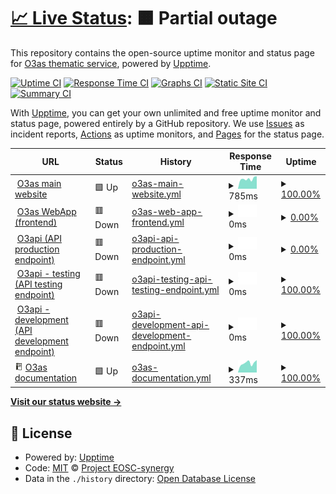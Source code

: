 # [📈 Live Status](https://eosc-synergy.github.io/o3as-status): <!--live status--> **🟧 Partial outage**

This repository contains the open-source uptime monitor and status page for [O3as thematic service](https://o3as.data.kit.edu), powered by [Upptime](https://github.com/upptime/upptime).

[![Uptime CI](https://github.com/eosc-synergy/o3as-status/workflows/Uptime%20CI/badge.svg)](https://github.com/EOSC-synergy/o3as-status/actions?query=workflow%3A%22Uptime+CI%22)
[![Response Time CI](https://github.com/eosc-synergy/o3as-status/workflows/Response%20Time%20CI/badge.svg)](https://github.com/EOSC-synergy/o3as-status/actions?query=workflow%3A%22Response+Time+CI%22)
[![Graphs CI](https://github.com/eosc-synergy/o3as-status/workflows/Graphs%20CI/badge.svg)](https://github.com/EOSC-synergy/o3as-status/actions?query=workflow%3A%22Graphs+CI%22)
[![Static Site CI](https://github.com/eosc-synergy/o3as-status/workflows/Static%20Site%20CI/badge.svg)](https://github.com/EOSC-synergy/o3as-status/actions?query=workflow%3A%22Static+Site+CI%22)
[![Summary CI](https://github.com/eosc-synergy/o3as-status/workflows/Summary%20CI/badge.svg)](https://github.com/EOSC-synergy/o3as-status/actions?query=workflow%3A%22Summary+CI%22)

With [Upptime](https://upptime.js.org), you can get your own unlimited and free uptime monitor and status page, powered entirely by a GitHub repository. We use [Issues](https://github.com/eosc-synergy/o3as-status/issues) as incident reports, [Actions](https://github.com/eosc-synergy/o3as-status/actions) as uptime monitors, and [Pages](https:///o3as-status) for the status page.

<!--start: status pages-->
<!-- This summary is generated by Upptime (https://github.com/upptime/upptime) -->
<!-- Do not edit this manually, your changes will be overwritten -->
<!-- prettier-ignore -->
| URL | Status | History | Response Time | Uptime |
| --- | ------ | ------- | ------------- | ------ |
| <img alt="" src="https://git.scc.kit.edu/synergy.o3as/o3docs/-/raw/tutorial/_static/images/o3as-logo.png" height="13"> [O3as main website](https://o3as.data.kit.edu) | 🟩 Up | [o3as-main-website.yml](https://github.com/EOSC-synergy/o3as-status/commits/HEAD/history/o3as-main-website.yml) | <details><summary><img alt="Response time graph" src="./graphs/o3as-main-website/response-time-week.png" height="20"> 785ms</summary><br><a href="https://EOSC-synergy.github.io/o3as-status/history/o3as-main-website"><img alt="Response time 805" src="https://img.shields.io/endpoint?url=https%3A%2F%2Fraw.githubusercontent.com%2FEOSC-synergy%2Fo3as-status%2FHEAD%2Fapi%2Fo3as-main-website%2Fresponse-time.json"></a><br><a href="https://EOSC-synergy.github.io/o3as-status/history/o3as-main-website"><img alt="24-hour response time 991" src="https://img.shields.io/endpoint?url=https%3A%2F%2Fraw.githubusercontent.com%2FEOSC-synergy%2Fo3as-status%2FHEAD%2Fapi%2Fo3as-main-website%2Fresponse-time-day.json"></a><br><a href="https://EOSC-synergy.github.io/o3as-status/history/o3as-main-website"><img alt="7-day response time 785" src="https://img.shields.io/endpoint?url=https%3A%2F%2Fraw.githubusercontent.com%2FEOSC-synergy%2Fo3as-status%2FHEAD%2Fapi%2Fo3as-main-website%2Fresponse-time-week.json"></a><br><a href="https://EOSC-synergy.github.io/o3as-status/history/o3as-main-website"><img alt="30-day response time 805" src="https://img.shields.io/endpoint?url=https%3A%2F%2Fraw.githubusercontent.com%2FEOSC-synergy%2Fo3as-status%2FHEAD%2Fapi%2Fo3as-main-website%2Fresponse-time-month.json"></a><br><a href="https://EOSC-synergy.github.io/o3as-status/history/o3as-main-website"><img alt="1-year response time 807" src="https://img.shields.io/endpoint?url=https%3A%2F%2Fraw.githubusercontent.com%2FEOSC-synergy%2Fo3as-status%2FHEAD%2Fapi%2Fo3as-main-website%2Fresponse-time-year.json"></a></details> | <details><summary><a href="https://EOSC-synergy.github.io/o3as-status/history/o3as-main-website">100.00%</a></summary><a href="https://EOSC-synergy.github.io/o3as-status/history/o3as-main-website"><img alt="All-time uptime 99.99%" src="https://img.shields.io/endpoint?url=https%3A%2F%2Fraw.githubusercontent.com%2FEOSC-synergy%2Fo3as-status%2FHEAD%2Fapi%2Fo3as-main-website%2Fuptime.json"></a><br><a href="https://EOSC-synergy.github.io/o3as-status/history/o3as-main-website"><img alt="24-hour uptime 100.00%" src="https://img.shields.io/endpoint?url=https%3A%2F%2Fraw.githubusercontent.com%2FEOSC-synergy%2Fo3as-status%2FHEAD%2Fapi%2Fo3as-main-website%2Fuptime-day.json"></a><br><a href="https://EOSC-synergy.github.io/o3as-status/history/o3as-main-website"><img alt="7-day uptime 100.00%" src="https://img.shields.io/endpoint?url=https%3A%2F%2Fraw.githubusercontent.com%2FEOSC-synergy%2Fo3as-status%2FHEAD%2Fapi%2Fo3as-main-website%2Fuptime-week.json"></a><br><a href="https://EOSC-synergy.github.io/o3as-status/history/o3as-main-website"><img alt="30-day uptime 100.00%" src="https://img.shields.io/endpoint?url=https%3A%2F%2Fraw.githubusercontent.com%2FEOSC-synergy%2Fo3as-status%2FHEAD%2Fapi%2Fo3as-main-website%2Fuptime-month.json"></a><br><a href="https://EOSC-synergy.github.io/o3as-status/history/o3as-main-website"><img alt="1-year uptime 100.00%" src="https://img.shields.io/endpoint?url=https%3A%2F%2Fraw.githubusercontent.com%2FEOSC-synergy%2Fo3as-status%2FHEAD%2Fapi%2Fo3as-main-website%2Fuptime-year.json"></a></details>
| <img alt="" src="https://icons.duckduckgo.com/ip3/web.o3as.fedcloud.eu.ico" height="13"> [O3as WebApp (frontend)](http://web.o3as.fedcloud.eu) | 🟥 Down | [o3as-web-app-frontend.yml](https://github.com/EOSC-synergy/o3as-status/commits/HEAD/history/o3as-web-app-frontend.yml) | <details><summary><img alt="Response time graph" src="./graphs/o3as-web-app-frontend/response-time-week.png" height="20"> 0ms</summary><br><a href="https://EOSC-synergy.github.io/o3as-status/history/o3as-web-app-frontend"><img alt="Response time 1087" src="https://img.shields.io/endpoint?url=https%3A%2F%2Fraw.githubusercontent.com%2FEOSC-synergy%2Fo3as-status%2FHEAD%2Fapi%2Fo3as-web-app-frontend%2Fresponse-time.json"></a><br><a href="https://EOSC-synergy.github.io/o3as-status/history/o3as-web-app-frontend"><img alt="24-hour response time 0" src="https://img.shields.io/endpoint?url=https%3A%2F%2Fraw.githubusercontent.com%2FEOSC-synergy%2Fo3as-status%2FHEAD%2Fapi%2Fo3as-web-app-frontend%2Fresponse-time-day.json"></a><br><a href="https://EOSC-synergy.github.io/o3as-status/history/o3as-web-app-frontend"><img alt="7-day response time 0" src="https://img.shields.io/endpoint?url=https%3A%2F%2Fraw.githubusercontent.com%2FEOSC-synergy%2Fo3as-status%2FHEAD%2Fapi%2Fo3as-web-app-frontend%2Fresponse-time-week.json"></a><br><a href="https://EOSC-synergy.github.io/o3as-status/history/o3as-web-app-frontend"><img alt="30-day response time 0" src="https://img.shields.io/endpoint?url=https%3A%2F%2Fraw.githubusercontent.com%2FEOSC-synergy%2Fo3as-status%2FHEAD%2Fapi%2Fo3as-web-app-frontend%2Fresponse-time-month.json"></a><br><a href="https://EOSC-synergy.github.io/o3as-status/history/o3as-web-app-frontend"><img alt="1-year response time 1055" src="https://img.shields.io/endpoint?url=https%3A%2F%2Fraw.githubusercontent.com%2FEOSC-synergy%2Fo3as-status%2FHEAD%2Fapi%2Fo3as-web-app-frontend%2Fresponse-time-year.json"></a></details> | <details><summary><a href="https://EOSC-synergy.github.io/o3as-status/history/o3as-web-app-frontend">0.00%</a></summary><a href="https://EOSC-synergy.github.io/o3as-status/history/o3as-web-app-frontend"><img alt="All-time uptime 85.98%" src="https://img.shields.io/endpoint?url=https%3A%2F%2Fraw.githubusercontent.com%2FEOSC-synergy%2Fo3as-status%2FHEAD%2Fapi%2Fo3as-web-app-frontend%2Fuptime.json"></a><br><a href="https://EOSC-synergy.github.io/o3as-status/history/o3as-web-app-frontend"><img alt="24-hour uptime 0.00%" src="https://img.shields.io/endpoint?url=https%3A%2F%2Fraw.githubusercontent.com%2FEOSC-synergy%2Fo3as-status%2FHEAD%2Fapi%2Fo3as-web-app-frontend%2Fuptime-day.json"></a><br><a href="https://EOSC-synergy.github.io/o3as-status/history/o3as-web-app-frontend"><img alt="7-day uptime 0.00%" src="https://img.shields.io/endpoint?url=https%3A%2F%2Fraw.githubusercontent.com%2FEOSC-synergy%2Fo3as-status%2FHEAD%2Fapi%2Fo3as-web-app-frontend%2Fuptime-week.json"></a><br><a href="https://EOSC-synergy.github.io/o3as-status/history/o3as-web-app-frontend"><img alt="30-day uptime 0.00%" src="https://img.shields.io/endpoint?url=https%3A%2F%2Fraw.githubusercontent.com%2FEOSC-synergy%2Fo3as-status%2FHEAD%2Fapi%2Fo3as-web-app-frontend%2Fuptime-month.json"></a><br><a href="https://EOSC-synergy.github.io/o3as-status/history/o3as-web-app-frontend"><img alt="1-year uptime 88.52%" src="https://img.shields.io/endpoint?url=https%3A%2F%2Fraw.githubusercontent.com%2FEOSC-synergy%2Fo3as-status%2FHEAD%2Fapi%2Fo3as-web-app-frontend%2Fuptime-year.json"></a></details>
| <img alt="" src="https://upload.wikimedia.org/wikipedia/commons/a/ab/Swagger-logo.png" height="13"> [O3api (API production endpoint)](https://api.o3as.fedcloud.eu/api/v1/ui/) | 🟥 Down | [o3api-api-production-endpoint.yml](https://github.com/EOSC-synergy/o3as-status/commits/HEAD/history/o3api-api-production-endpoint.yml) | <details><summary><img alt="Response time graph" src="./graphs/o3api-api-production-endpoint/response-time-week.png" height="20"> 0ms</summary><br><a href="https://EOSC-synergy.github.io/o3as-status/history/o3api-api-production-endpoint"><img alt="Response time 623" src="https://img.shields.io/endpoint?url=https%3A%2F%2Fraw.githubusercontent.com%2FEOSC-synergy%2Fo3as-status%2FHEAD%2Fapi%2Fo3api-api-production-endpoint%2Fresponse-time.json"></a><br><a href="https://EOSC-synergy.github.io/o3as-status/history/o3api-api-production-endpoint"><img alt="24-hour response time 0" src="https://img.shields.io/endpoint?url=https%3A%2F%2Fraw.githubusercontent.com%2FEOSC-synergy%2Fo3as-status%2FHEAD%2Fapi%2Fo3api-api-production-endpoint%2Fresponse-time-day.json"></a><br><a href="https://EOSC-synergy.github.io/o3as-status/history/o3api-api-production-endpoint"><img alt="7-day response time 0" src="https://img.shields.io/endpoint?url=https%3A%2F%2Fraw.githubusercontent.com%2FEOSC-synergy%2Fo3as-status%2FHEAD%2Fapi%2Fo3api-api-production-endpoint%2Fresponse-time-week.json"></a><br><a href="https://EOSC-synergy.github.io/o3as-status/history/o3api-api-production-endpoint"><img alt="30-day response time 0" src="https://img.shields.io/endpoint?url=https%3A%2F%2Fraw.githubusercontent.com%2FEOSC-synergy%2Fo3as-status%2FHEAD%2Fapi%2Fo3api-api-production-endpoint%2Fresponse-time-month.json"></a><br><a href="https://EOSC-synergy.github.io/o3as-status/history/o3api-api-production-endpoint"><img alt="1-year response time 606" src="https://img.shields.io/endpoint?url=https%3A%2F%2Fraw.githubusercontent.com%2FEOSC-synergy%2Fo3as-status%2FHEAD%2Fapi%2Fo3api-api-production-endpoint%2Fresponse-time-year.json"></a></details> | <details><summary><a href="https://EOSC-synergy.github.io/o3as-status/history/o3api-api-production-endpoint">0.00%</a></summary><a href="https://EOSC-synergy.github.io/o3as-status/history/o3api-api-production-endpoint"><img alt="All-time uptime 95.32%" src="https://img.shields.io/endpoint?url=https%3A%2F%2Fraw.githubusercontent.com%2FEOSC-synergy%2Fo3as-status%2FHEAD%2Fapi%2Fo3api-api-production-endpoint%2Fuptime.json"></a><br><a href="https://EOSC-synergy.github.io/o3as-status/history/o3api-api-production-endpoint"><img alt="24-hour uptime 0.00%" src="https://img.shields.io/endpoint?url=https%3A%2F%2Fraw.githubusercontent.com%2FEOSC-synergy%2Fo3as-status%2FHEAD%2Fapi%2Fo3api-api-production-endpoint%2Fuptime-day.json"></a><br><a href="https://EOSC-synergy.github.io/o3as-status/history/o3api-api-production-endpoint"><img alt="7-day uptime 0.00%" src="https://img.shields.io/endpoint?url=https%3A%2F%2Fraw.githubusercontent.com%2FEOSC-synergy%2Fo3as-status%2FHEAD%2Fapi%2Fo3api-api-production-endpoint%2Fuptime-week.json"></a><br><a href="https://EOSC-synergy.github.io/o3as-status/history/o3api-api-production-endpoint"><img alt="30-day uptime 0.00%" src="https://img.shields.io/endpoint?url=https%3A%2F%2Fraw.githubusercontent.com%2FEOSC-synergy%2Fo3as-status%2FHEAD%2Fapi%2Fo3api-api-production-endpoint%2Fuptime-month.json"></a><br><a href="https://EOSC-synergy.github.io/o3as-status/history/o3api-api-production-endpoint"><img alt="1-year uptime 88.52%" src="https://img.shields.io/endpoint?url=https%3A%2F%2Fraw.githubusercontent.com%2FEOSC-synergy%2Fo3as-status%2FHEAD%2Fapi%2Fo3api-api-production-endpoint%2Fuptime-year.json"></a></details>
| <img alt="" src="https://upload.wikimedia.org/wikipedia/commons/a/ab/Swagger-logo.png" height="13"> [O3api - testing (API testing endpoint)](https://o3api.test.fedcloud.eu/api/v1/ui/) | 🟥 Down | [o3api-testing-api-testing-endpoint.yml](https://github.com/EOSC-synergy/o3as-status/commits/HEAD/history/o3api-testing-api-testing-endpoint.yml) | <details><summary><img alt="Response time graph" src="./graphs/o3api-testing-api-testing-endpoint/response-time-week.png" height="20"> 0ms</summary><br><a href="https://EOSC-synergy.github.io/o3as-status/history/o3api-testing-api-testing-endpoint"><img alt="Response time 724" src="https://img.shields.io/endpoint?url=https%3A%2F%2Fraw.githubusercontent.com%2FEOSC-synergy%2Fo3as-status%2FHEAD%2Fapi%2Fo3api-testing-api-testing-endpoint%2Fresponse-time.json"></a><br><a href="https://EOSC-synergy.github.io/o3as-status/history/o3api-testing-api-testing-endpoint"><img alt="24-hour response time 0" src="https://img.shields.io/endpoint?url=https%3A%2F%2Fraw.githubusercontent.com%2FEOSC-synergy%2Fo3as-status%2FHEAD%2Fapi%2Fo3api-testing-api-testing-endpoint%2Fresponse-time-day.json"></a><br><a href="https://EOSC-synergy.github.io/o3as-status/history/o3api-testing-api-testing-endpoint"><img alt="7-day response time 0" src="https://img.shields.io/endpoint?url=https%3A%2F%2Fraw.githubusercontent.com%2FEOSC-synergy%2Fo3as-status%2FHEAD%2Fapi%2Fo3api-testing-api-testing-endpoint%2Fresponse-time-week.json"></a><br><a href="https://EOSC-synergy.github.io/o3as-status/history/o3api-testing-api-testing-endpoint"><img alt="30-day response time 0" src="https://img.shields.io/endpoint?url=https%3A%2F%2Fraw.githubusercontent.com%2FEOSC-synergy%2Fo3as-status%2FHEAD%2Fapi%2Fo3api-testing-api-testing-endpoint%2Fresponse-time-month.json"></a><br><a href="https://EOSC-synergy.github.io/o3as-status/history/o3api-testing-api-testing-endpoint"><img alt="1-year response time 734" src="https://img.shields.io/endpoint?url=https%3A%2F%2Fraw.githubusercontent.com%2FEOSC-synergy%2Fo3as-status%2FHEAD%2Fapi%2Fo3api-testing-api-testing-endpoint%2Fresponse-time-year.json"></a></details> | <details><summary><a href="https://EOSC-synergy.github.io/o3as-status/history/o3api-testing-api-testing-endpoint">100.00%</a></summary><a href="https://EOSC-synergy.github.io/o3as-status/history/o3api-testing-api-testing-endpoint"><img alt="All-time uptime 78.74%" src="https://img.shields.io/endpoint?url=https%3A%2F%2Fraw.githubusercontent.com%2FEOSC-synergy%2Fo3as-status%2FHEAD%2Fapi%2Fo3api-testing-api-testing-endpoint%2Fuptime.json"></a><br><a href="https://EOSC-synergy.github.io/o3as-status/history/o3api-testing-api-testing-endpoint"><img alt="24-hour uptime 100.00%" src="https://img.shields.io/endpoint?url=https%3A%2F%2Fraw.githubusercontent.com%2FEOSC-synergy%2Fo3as-status%2FHEAD%2Fapi%2Fo3api-testing-api-testing-endpoint%2Fuptime-day.json"></a><br><a href="https://EOSC-synergy.github.io/o3as-status/history/o3api-testing-api-testing-endpoint"><img alt="7-day uptime 100.00%" src="https://img.shields.io/endpoint?url=https%3A%2F%2Fraw.githubusercontent.com%2FEOSC-synergy%2Fo3as-status%2FHEAD%2Fapi%2Fo3api-testing-api-testing-endpoint%2Fuptime-week.json"></a><br><a href="https://EOSC-synergy.github.io/o3as-status/history/o3api-testing-api-testing-endpoint"><img alt="30-day uptime 100.00%" src="https://img.shields.io/endpoint?url=https%3A%2F%2Fraw.githubusercontent.com%2FEOSC-synergy%2Fo3as-status%2FHEAD%2Fapi%2Fo3api-testing-api-testing-endpoint%2Fuptime-month.json"></a><br><a href="https://EOSC-synergy.github.io/o3as-status/history/o3api-testing-api-testing-endpoint"><img alt="1-year uptime 40.92%" src="https://img.shields.io/endpoint?url=https%3A%2F%2Fraw.githubusercontent.com%2FEOSC-synergy%2Fo3as-status%2FHEAD%2Fapi%2Fo3api-testing-api-testing-endpoint%2Fuptime-year.json"></a></details>
| <img alt="" src="https://upload.wikimedia.org/wikipedia/commons/a/ab/Swagger-logo.png" height="13"> [O3api - development (API development endpoint)](https://o3api.test.fedcloud.eu/api/v1/ui/) | 🟥 Down | [o3api-development-api-development-endpoint.yml](https://github.com/EOSC-synergy/o3as-status/commits/HEAD/history/o3api-development-api-development-endpoint.yml) | <details><summary><img alt="Response time graph" src="./graphs/o3api-development-api-development-endpoint/response-time-week.png" height="20"> 0ms</summary><br><a href="https://EOSC-synergy.github.io/o3as-status/history/o3api-development-api-development-endpoint"><img alt="Response time 146" src="https://img.shields.io/endpoint?url=https%3A%2F%2Fraw.githubusercontent.com%2FEOSC-synergy%2Fo3as-status%2FHEAD%2Fapi%2Fo3api-development-api-development-endpoint%2Fresponse-time.json"></a><br><a href="https://EOSC-synergy.github.io/o3as-status/history/o3api-development-api-development-endpoint"><img alt="24-hour response time 0" src="https://img.shields.io/endpoint?url=https%3A%2F%2Fraw.githubusercontent.com%2FEOSC-synergy%2Fo3as-status%2FHEAD%2Fapi%2Fo3api-development-api-development-endpoint%2Fresponse-time-day.json"></a><br><a href="https://EOSC-synergy.github.io/o3as-status/history/o3api-development-api-development-endpoint"><img alt="7-day response time 0" src="https://img.shields.io/endpoint?url=https%3A%2F%2Fraw.githubusercontent.com%2FEOSC-synergy%2Fo3as-status%2FHEAD%2Fapi%2Fo3api-development-api-development-endpoint%2Fresponse-time-week.json"></a><br><a href="https://EOSC-synergy.github.io/o3as-status/history/o3api-development-api-development-endpoint"><img alt="30-day response time 0" src="https://img.shields.io/endpoint?url=https%3A%2F%2Fraw.githubusercontent.com%2FEOSC-synergy%2Fo3as-status%2FHEAD%2Fapi%2Fo3api-development-api-development-endpoint%2Fresponse-time-month.json"></a><br><a href="https://EOSC-synergy.github.io/o3as-status/history/o3api-development-api-development-endpoint"><img alt="1-year response time 142" src="https://img.shields.io/endpoint?url=https%3A%2F%2Fraw.githubusercontent.com%2FEOSC-synergy%2Fo3as-status%2FHEAD%2Fapi%2Fo3api-development-api-development-endpoint%2Fresponse-time-year.json"></a></details> | <details><summary><a href="https://EOSC-synergy.github.io/o3as-status/history/o3api-development-api-development-endpoint">100.00%</a></summary><a href="https://EOSC-synergy.github.io/o3as-status/history/o3api-development-api-development-endpoint"><img alt="All-time uptime 73.39%" src="https://img.shields.io/endpoint?url=https%3A%2F%2Fraw.githubusercontent.com%2FEOSC-synergy%2Fo3as-status%2FHEAD%2Fapi%2Fo3api-development-api-development-endpoint%2Fuptime.json"></a><br><a href="https://EOSC-synergy.github.io/o3as-status/history/o3api-development-api-development-endpoint"><img alt="24-hour uptime 100.00%" src="https://img.shields.io/endpoint?url=https%3A%2F%2Fraw.githubusercontent.com%2FEOSC-synergy%2Fo3as-status%2FHEAD%2Fapi%2Fo3api-development-api-development-endpoint%2Fuptime-day.json"></a><br><a href="https://EOSC-synergy.github.io/o3as-status/history/o3api-development-api-development-endpoint"><img alt="7-day uptime 100.00%" src="https://img.shields.io/endpoint?url=https%3A%2F%2Fraw.githubusercontent.com%2FEOSC-synergy%2Fo3as-status%2FHEAD%2Fapi%2Fo3api-development-api-development-endpoint%2Fuptime-week.json"></a><br><a href="https://EOSC-synergy.github.io/o3as-status/history/o3api-development-api-development-endpoint"><img alt="30-day uptime 100.00%" src="https://img.shields.io/endpoint?url=https%3A%2F%2Fraw.githubusercontent.com%2FEOSC-synergy%2Fo3as-status%2FHEAD%2Fapi%2Fo3api-development-api-development-endpoint%2Fuptime-month.json"></a><br><a href="https://EOSC-synergy.github.io/o3as-status/history/o3api-development-api-development-endpoint"><img alt="1-year uptime 40.92%" src="https://img.shields.io/endpoint?url=https%3A%2F%2Fraw.githubusercontent.com%2FEOSC-synergy%2Fo3as-status%2FHEAD%2Fapi%2Fo3api-development-api-development-endpoint%2Fuptime-year.json"></a></details>
| <img alt="" src="https://github.com/readthedocs/readthedocs.org/raw/master/docs/img/logo.png" height="13"> [O3as documentation](https://o3as.readthedocs.io) | 🟩 Up | [o3as-documentation.yml](https://github.com/EOSC-synergy/o3as-status/commits/HEAD/history/o3as-documentation.yml) | <details><summary><img alt="Response time graph" src="./graphs/o3as-documentation/response-time-week.png" height="20"> 337ms</summary><br><a href="https://EOSC-synergy.github.io/o3as-status/history/o3as-documentation"><img alt="Response time 262" src="https://img.shields.io/endpoint?url=https%3A%2F%2Fraw.githubusercontent.com%2FEOSC-synergy%2Fo3as-status%2FHEAD%2Fapi%2Fo3as-documentation%2Fresponse-time.json"></a><br><a href="https://EOSC-synergy.github.io/o3as-status/history/o3as-documentation"><img alt="24-hour response time 442" src="https://img.shields.io/endpoint?url=https%3A%2F%2Fraw.githubusercontent.com%2FEOSC-synergy%2Fo3as-status%2FHEAD%2Fapi%2Fo3as-documentation%2Fresponse-time-day.json"></a><br><a href="https://EOSC-synergy.github.io/o3as-status/history/o3as-documentation"><img alt="7-day response time 337" src="https://img.shields.io/endpoint?url=https%3A%2F%2Fraw.githubusercontent.com%2FEOSC-synergy%2Fo3as-status%2FHEAD%2Fapi%2Fo3as-documentation%2Fresponse-time-week.json"></a><br><a href="https://EOSC-synergy.github.io/o3as-status/history/o3as-documentation"><img alt="30-day response time 322" src="https://img.shields.io/endpoint?url=https%3A%2F%2Fraw.githubusercontent.com%2FEOSC-synergy%2Fo3as-status%2FHEAD%2Fapi%2Fo3as-documentation%2Fresponse-time-month.json"></a><br><a href="https://EOSC-synergy.github.io/o3as-status/history/o3as-documentation"><img alt="1-year response time 260" src="https://img.shields.io/endpoint?url=https%3A%2F%2Fraw.githubusercontent.com%2FEOSC-synergy%2Fo3as-status%2FHEAD%2Fapi%2Fo3as-documentation%2Fresponse-time-year.json"></a></details> | <details><summary><a href="https://EOSC-synergy.github.io/o3as-status/history/o3as-documentation">100.00%</a></summary><a href="https://EOSC-synergy.github.io/o3as-status/history/o3as-documentation"><img alt="All-time uptime 100.00%" src="https://img.shields.io/endpoint?url=https%3A%2F%2Fraw.githubusercontent.com%2FEOSC-synergy%2Fo3as-status%2FHEAD%2Fapi%2Fo3as-documentation%2Fuptime.json"></a><br><a href="https://EOSC-synergy.github.io/o3as-status/history/o3as-documentation"><img alt="24-hour uptime 100.00%" src="https://img.shields.io/endpoint?url=https%3A%2F%2Fraw.githubusercontent.com%2FEOSC-synergy%2Fo3as-status%2FHEAD%2Fapi%2Fo3as-documentation%2Fuptime-day.json"></a><br><a href="https://EOSC-synergy.github.io/o3as-status/history/o3as-documentation"><img alt="7-day uptime 100.00%" src="https://img.shields.io/endpoint?url=https%3A%2F%2Fraw.githubusercontent.com%2FEOSC-synergy%2Fo3as-status%2FHEAD%2Fapi%2Fo3as-documentation%2Fuptime-week.json"></a><br><a href="https://EOSC-synergy.github.io/o3as-status/history/o3as-documentation"><img alt="30-day uptime 100.00%" src="https://img.shields.io/endpoint?url=https%3A%2F%2Fraw.githubusercontent.com%2FEOSC-synergy%2Fo3as-status%2FHEAD%2Fapi%2Fo3as-documentation%2Fuptime-month.json"></a><br><a href="https://EOSC-synergy.github.io/o3as-status/history/o3as-documentation"><img alt="1-year uptime 100.00%" src="https://img.shields.io/endpoint?url=https%3A%2F%2Fraw.githubusercontent.com%2FEOSC-synergy%2Fo3as-status%2FHEAD%2Fapi%2Fo3as-documentation%2Fuptime-year.json"></a></details>

<!--end: status pages-->

[**Visit our status website →**](https://eosc-synergy.github.io/o3as-status)

## 📄 License

- Powered by: [Upptime](https://github.com/upptime/upptime)
- Code: [MIT](./LICENSE) © [Project EOSC-synergy](www.eosc-synergy.eu)
- Data in the `./history` directory: [Open Database License](https://opendatacommons.org/licenses/odbl/1-0/)
